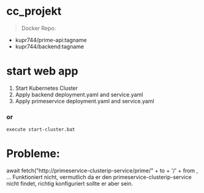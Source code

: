 # cc_projekt

> Docker Repo:
 - kupr744/prime-api:tagname
 - kupr744/backend:tagname 

# start web app 
 1. Start Kubernetes Cluster
 2. Apply backend deployment.yaml and service.yaml
 3. Apply primeservice deployment.yaml and service.yaml

 ### **or**

 ```execute start-cluster.bat```


# Probleme:
await fetch("http://primeservice-clusterip-service/prime/" + to + '/' + from , ... 
Funktioniert nicht, vermutlich da er den primeservice-clusterip-service nicht findet, richtig konfiguriert sollte er aber sein. 
